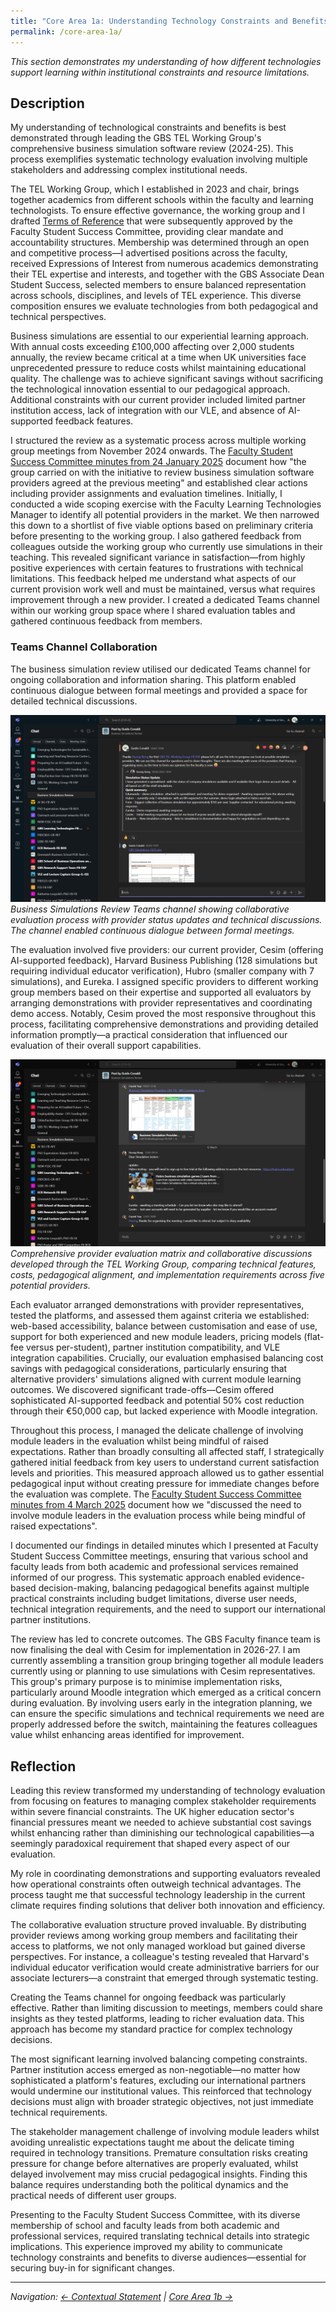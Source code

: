 ```yaml
---
title: "Core Area 1a: Understanding Technology Constraints and Benefits"
permalink: /core-area-1a/
---
```


*This section demonstrates my understanding of how different technologies support learning within institutional constraints and resource limitations.*

## Description

My understanding of technological constraints and benefits is best demonstrated through leading the GBS TEL Working Group's comprehensive business simulation software review (2024-25). This process exemplifies systematic technology evaluation involving multiple stakeholders and addressing complex institutional needs.

The TEL Working Group, which I established in 2023 and chair, brings together academics from different schools within the faculty and learning technologists. To ensure effective governance, the working group and I drafted [Terms of Reference](/evidence/tel-working-group-terms/) that were subsequently approved by the Faculty Student Success Committee, providing clear mandate and accountability structures. Membership was determined through an open and competitive process—I advertised positions across the faculty, received Expressions of Interest from numerous academics demonstrating their TEL expertise and interests, and together with the GBS Associate Dean Student Success, selected members to ensure balanced representation across schools, disciplines, and levels of TEL experience. This diverse composition ensures we evaluate technologies from both pedagogical and technical perspectives.

Business simulations are essential to our experiential learning approach. With annual costs exceeding £100,000 affecting over 2,000 students annually, the review became critical at a time when UK universities face unprecedented pressure to reduce costs whilst maintaining educational quality. The challenge was to achieve significant savings without sacrificing the technological innovation essential to our pedagogical approach. Additional constraints with our current provider included limited partner institution access, lack of integration with our VLE, and absence of AI-supported feedback features.

I structured the review as a systematic process across multiple working group meetings from November 2024 onwards. The [Faculty Student Success Committee minutes from 24 January 2025](/evidence/fssc-minutes-24jan/) document how "the group carried on with the initiative to review business simulation software providers agreed at the previous meeting" and established clear actions including provider assignments and evaluation timelines. Initially, I conducted a wide scoping exercise with the Faculty Learning Technologies Manager to identify all potential providers in the market. We then narrowed this down to a shortlist of five viable options based on preliminary criteria before presenting to the working group. I also gathered feedback from colleagues outside the working group who currently use simulations in their teaching. This revealed significant variance in satisfaction—from highly positive experiences with certain features to frustrations with technical limitations. This feedback helped me understand what aspects of our current provision work well and must be maintained, versus what requires improvement through a new provider. I created a dedicated Teams channel within our working group space where I shared evaluation tables and gathered continuous feedback from members.

### Teams Channel Collaboration

The business simulation review utilised our dedicated Teams channel for ongoing collaboration and information sharing. This platform enabled continuous dialogue between formal meetings and provided a space for detailed technical discussions.

![Business Simulations Review Teams Channel showing provider evaluation discussions](../images/evidence/teams-channel-simulation-review-1.png)
*Business Simulations Review Teams channel showing collaborative evaluation process with provider status updates and technical discussions. The channel enabled continuous dialogue between formal meetings.*

The evaluation involved five providers: our current provider, Cesim (offering AI-supported feedback), Harvard Business Publishing (128 simulations but requiring individual educator verification), Hubro (smaller company with 7 simulations), and Eureka. I assigned specific providers to different working group members based on their expertise and supported all evaluators by arranging demonstrations with provider representatives and coordinating demo access. Notably, Cesim proved the most responsive throughout this process, facilitating comprehensive demonstrations and providing detailed information promptly—a practical consideration that influenced our evaluation of their overall support capabilities.

![Provider evaluation matrix showing detailed comparison across multiple providers](../images/evidence/teams-channel-simulation-review-2.png)
*Comprehensive provider evaluation matrix and collaborative discussions developed through the TEL Working Group, comparing technical features, costs, pedagogical alignment, and implementation requirements across five potential providers.*

Each evaluator arranged demonstrations with provider representatives, tested the platforms, and assessed them against criteria we established: web-based accessibility, balance between customisation and ease of use, support for both experienced and new module leaders, pricing models (flat-fee versus per-student), partner institution compatibility, and VLE integration capabilities. Crucially, our evaluation emphasised balancing cost savings with pedagogical considerations, particularly ensuring that alternative providers' simulations aligned with current module learning outcomes. We discovered significant trade-offs—Cesim offered sophisticated AI-supported feedback and potential 50% cost reduction through their €50,000 cap, but lacked experience with Moodle integration.

Throughout this process, I managed the delicate challenge of involving module leaders in the evaluation whilst being mindful of raised expectations. Rather than broadly consulting all affected staff, I strategically gathered initial feedback from key users to understand current satisfaction levels and priorities. This measured approach allowed us to gather essential pedagogical input without creating pressure for immediate changes before the evaluation was complete. The [Faculty Student Success Committee minutes from 4 March 2025](/evidence/fssc-minutes-4march/) document how we "discussed the need to involve module leaders in the evaluation process while being mindful of raised expectations".

I documented our findings in detailed minutes which I presented at Faculty Student Success Committee meetings, ensuring that various school and faculty leads from both academic and professional services remained informed of our progress. This systematic approach enabled evidence-based decision-making, balancing pedagogical benefits against multiple practical constraints including budget limitations, diverse user needs, technical integration requirements, and the need to support our international partner institutions.

The review has led to concrete outcomes. The GBS Faculty finance team is now finalising the deal with Cesim for implementation in 2026-27. I am currently assembling a transition group bringing together all module leaders currently using or planning to use simulations with Cesim representatives. This group's primary purpose is to minimise implementation risks, particularly around Moodle integration which emerged as a critical concern during evaluation. By involving users early in the integration planning, we can ensure the specific simulations and technical requirements we need are properly addressed before the switch, maintaining the features colleagues value whilst enhancing areas identified for improvement.

## Reflection

Leading this review transformed my understanding of technology evaluation from focusing on features to managing complex stakeholder requirements within severe financial constraints. The UK higher education sector's financial pressures meant we needed to achieve substantial cost savings whilst enhancing rather than diminishing our technological capabilities—a seemingly paradoxical requirement that shaped every aspect of our evaluation.

My role in coordinating demonstrations and supporting evaluators revealed how operational constraints often outweigh technical advantages. The process taught me that successful technology leadership in the current climate requires finding solutions that deliver both innovation and efficiency.

The collaborative evaluation structure proved invaluable. By distributing provider reviews among working group members and facilitating their access to platforms, we not only managed workload but gained diverse perspectives. For instance, a colleague's testing revealed that Harvard's individual educator verification would create administrative barriers for our associate lecturers—a constraint that emerged through systematic testing.

Creating the Teams channel for ongoing feedback was particularly effective. Rather than limiting discussion to meetings, members could share insights as they tested platforms, leading to richer evaluation data. This approach has become my standard practice for complex technology decisions.

The most significant learning involved balancing competing constraints. Partner institution access emerged as non-negotiable—no matter how sophisticated a platform's features, excluding our international partners would undermine our institutional values. This reinforced that technology decisions must align with broader strategic objectives, not just immediate technical requirements.

The stakeholder management challenge of involving module leaders whilst avoiding unrealistic expectations taught me about the delicate timing required in technology transitions. Premature consultation risks creating pressure for change before alternatives are properly evaluated, whilst delayed involvement may miss crucial pedagogical insights. Finding this balance requires understanding both the political dynamics and the practical needs of different user groups.

Presenting to the Faculty Student Success Committee, with its diverse membership of school and faculty leads from both academic and professional services, required translating technical details into strategic implications. This experience improved my ability to communicate technology constraints and benefits to diverse audiences—essential for securing buy-in for significant changes.

---

*Navigation: [← Contextual Statement](/contextual-statement/) | [Core Area 1b →](/core-area-1b/)*